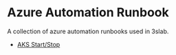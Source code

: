 # Azure Automation Runbook

A collection of azure automation runbooks used in 3slab.

* [AKS Start/Stop](./aks-startstop)